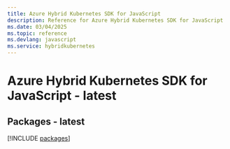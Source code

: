 ```yaml
---
title: Azure Hybrid Kubernetes SDK for JavaScript
description: Reference for Azure Hybrid Kubernetes SDK for JavaScript
ms.date: 03/04/2025
ms.topic: reference
ms.devlang: javascript
ms.service: hybridkubernetes
---
```

# Azure Hybrid Kubernetes SDK for JavaScript - latest
## Packages - latest
[!INCLUDE [packages](hybrid-kubernetes-index.md)]